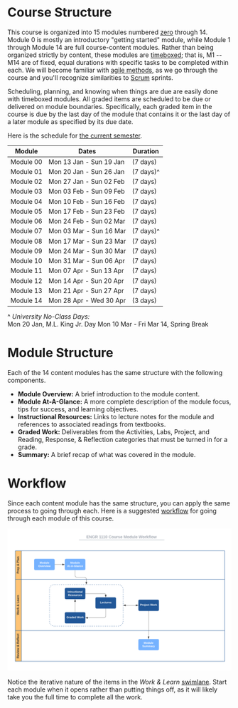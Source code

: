 # Course Structure

This course is organized into 15 modules numbered
[zero](https://www.cs.utexas.edu/users/EWD/transcriptions/EWD08xx/EWD831.html)
through 14. Module 0 is mostly an introductory "getting started" module, while
Module 1 through Module 14 are full course-content modules. Rather than being
organized strictly by content, these modules are
[timeboxed](https://en.wikipedia.org/wiki/Timeboxing); that is, M1 -- M14 are of
fixed, equal durations with specific tasks to be completed within each. We will
become familiar with [agile
methods](https://en.wikipedia.org/wiki/Agile_software_development), as we go
through the course and you'll recognize similarities to
[Scrum](https://en.wikipedia.org/wiki/Scrum_(software_development)) sprints.

Scheduling, planning, and knowing when things are due are easily done with
timeboxed modules. All graded items are scheduled to be due or delivered on
module boundaries. Specifically, each graded item in the course is due by the
last day of the module that contains it or the last day of a later module as
specified by its due date. 

Here is the schedule for [the current semester](http://www.auburn.edu/main/auweb_calendar.php).

Module    | Dates                   | Duration 
------    | ----------------------- | -------- 
Module 00 | Mon 13 Jan - Sun 19 Jan | (7 days)
Module 01 | Mon 20 Jan - Sun 26 Jan | (7 days)^  
Module 02 | Mon 27 Jan - Sun 02 Feb | (7 days)  
Module 03 | Mon 03 Feb - Sun 09 Feb | (7 days)  
Module 04 | Mon 10 Feb - Sun 16 Feb | (7 days)  
Module 05 | Mon 17 Feb - Sun 23 Feb | (7 days)  
Module 06 | Mon 24 Feb - Sun 02 Mar | (7 days)  
Module 07 | Mon 03 Mar - Sun 16 Mar | (7 days)^  
Module 08 | Mon 17 Mar - Sun 23 Mar | (7 days)  
Module 09 | Mon 24 Mar - Sun 30 Mar | (7 days)  
Module 10 | Mon 31 Mar - Sun 06 Apr | (7 days)  
Module 11 | Mon 07 Apr - Sun 13 Apr | (7 days)  
Module 12 | Mon 14 Apr - Sun 20 Apr | (7 days)  
Module 13 | Mon 21 Apr - Sun 27 Apr | (7 days)  
Module 14 | Mon 28 Apr - Wed 30 Apr | (3 days)  

^ *University No-Class Days:*  
Mon 20 Jan, M.L. King Jr. Day
Mon 10 Mar - Fri Mar 14, Spring Break


# Module Structure

Each of the 14 content modules has the same structure with the following
components.

- **Module Overview:** A brief introduction to the module content.
- **Module At-A-Glance:** A more complete description of the module focus, tips
  for success, and learning objectives.
- **Instructional Resources:** Links to lecture notes for the module and
  references to associated readings from textbooks.
- **Graded Work:** Deliverables from the Activities, Labs, Project, and Reading,
  Response, & Reflection categories that must be turned in for a grade.
- **Summary:** A brief recap of what was covered in the module.

# Workflow

Since each content module has the same structure, you can apply the same process
to going through each. Here is a suggested
[workflow](https://en.wikipedia.org/wiki/Workflow) for going through each module
of this course.

![worflow](img/workflow.png)

Notice the iterative nature of the items in the *Work & Learn*
[swimlane](https://en.wikipedia.org/wiki/Swim_lane). Start each module when it
opens rather than putting things off, as it will likely take you the full time
to complete all the work.

